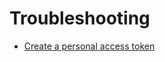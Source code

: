 # Troubleshooting

* [Create a personal access token](https://docs.github.com/en/authentication/keeping-your-account-and-data-secure/creating-a-personal-access-token)
